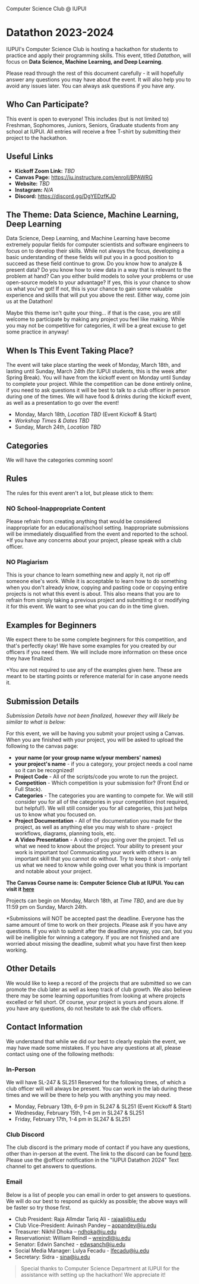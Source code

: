Computer Science Club @ IUPUI
# Datathon 2023-2024

IUPUI's Computer Science Club is hosting a hackathon for students to practice and apply their programming skills. This event, titled *Datathon*, will focus on **Data Science, Machine Learning, and Deep Learning**.

Please read through the rest of this document carefully - it will hopefully answer any questions you may have about the event. It will also help you to avoid any issues later. You can always ask questions if you have any.

## Who Can Participate?

This event is open to everyone! This includes (but is not limited to) Freshman, Sophomores, Juniors, Seniors, Graduate students from any school at IUPUI. All entries will receive a free T-shirt by submitting their project to the hackathon.

## Useful Links
 - **Kickoff Zoom Link:** *TBD*
 - **Canvas Page:** https://iu.instructure.com/enroll/BPAWRG
 - **Website:** *TBD*
 - **Instagram:** *N/A*
 - **Discord:**  https://discord.gg/DgYEDzfKJD

## The Theme: Data Science, Machine Learning, Deep Learning
Data Science, Deep Learning, and Machine Learning have become extremely popular fields for computer scientists and software engineers to focus on to develop their skills. While not always the focus, developing a basic understanding of these fields will put you in a good position to succeed as these field continue to grow. Do you know how to analyze & present data? Do you know how to view data in a way that is relevant to the problem at hand? Can you either build models to solve your problems or use open-source models to your advantage? If yes, this is your chance to show us what you've got! If not, this is your chance to gain some valuable experience and skills that will put you above the rest. Either way, come join us at the Datathon!

Maybe this theme isn't quite your thing... if that is the case, you are still welcome to participate by making any project you feel like making. While you may not be competitive for categories, it will be a great excuse to get some practice in anyway!

## When Is This Event Taking Place?
The event will take place starting the week of Monday, March 18th, and lasting until Sunday, March 24th (for IUPUI students, this is the week after Spring Break). You will have from the kickoff event on Monday until Sunday to complete your project. While the competition can be done entirely online, if you need to ask questions it will be best to talk to a club officer in person during one of the times. We will have food & drinks during the kickoff event, as well as a presentation to go over the event!

* Monday, March 18th, *Location TBD*  (Event Kickoff & Start)
* *Workshop Times & Dates TBD*
* Sunday, March 24th, *Location TBD*

## Categories
We will have the categories comming soon!

## Rules
The rules for this event aren't a lot, but please stick to them:

### NO School-Inappropriate Content

Please refrain from creating anything that would be considered inappropriate for an educational/school setting. Inappropriate submissions will be immediately disqualified from the event and reported to the school.
*If you have any concerns about your project, please speak with a club officer. 

### NO Plagiarism

This is your chance to learn something new and apply it, not rip off someone else's work. While it is acceptable to learn how to do something when you don't already know, copying and pasting code or copying entire projects is not what this event is about. This also means that you are to refrain from simply taking a previous project and submitting it or modifying it for this event. We want to see what you can do in the time given.

## Examples for Beginners
We expect there to be some complete beginners for this competition, and that's perfectly okay! We have some examples for you created by our officers if you need them. We will include more information on these once they have finalized.

*You are not required to use any of the examples given here. These are meant to be starting points or reference material for in case anyone needs it.

## Submission Details

*Submission Details have not been finalized, however they will likely be similar to what is below:*

For this event, we will be having you submit your project using a Canvas. When you are finished with your project, you will be asked to upload the following to the canvas page:
* **your name (or your group name w/your members' names)**
* **your project's name** - if you a category, your project needs a cool name so it can be recognized!
* **Project Code** - All of the scripts/code you wrote to run the project.
* **Competition** - Which competition is your submission for? (Front End or Full Stack).
* **Categories** - The categories you are wanting to compete for. We will still consider you for all of the categories in your competition (not required, but helpful!). We will still consider you for all categories, this just helps us to know what you focused on.
* **Project Documentation** - All of the documentation you made for the project, as well as anything else you may wish to share - project workflows, diagrams, planning tools, etc.
* **A Video Presentation** - A video of you going over the project. Tell us what we need to know about the project. Your ability to present your work is important too! Communicating your work with others is an important skill that you cannot do without. Try to keep it short - only tell us what we need to know while going over what you think is important and notable about your project.

**The Canvas Course name is: Computer Science Club at IUPUI. You can visit it [here](https://iu.instructure.com/enroll/BPAWRG)**

Projects can begin on Monday, March 18th, at *Time TBD*, and are due by 11:59 pm on Sunday, March 24th.

*Submissions will NOT be accepted past the deadline. Everyone has the same amount of time to work on their projects. Please ask if you have any questions. If you wish to submit after the deadline anyway, you can, but you will be inelligible for winning a category. If you are not finished and are worried about missing the deadline, submit what you have first then keep working.

## Other Details
We would like to keep a record of the projects that are submitted so we can promote the club later as well as keep track of club growth. We also believe there may be some learning opportunities from looking at where projects excelled or fell short. Of course, your project is yours and yours alone. If you have any questions, do not hesitate to ask the club officers.

## Contact Information
We understand that while we did our best to clearly explain the event, we may have made some mistakes. If you have any questions at all, please contact using one of the following methods:

### In-Person
We will have SL-247 & SL251 Reserved for the following times, of which a club officer will will always be present. You can work in the lab during these times and we will be there to help you with anything you may need.

* Monday, February 13th, 6-9 pm in SL247 & SL251 (Event Kickoff & Start)
* Wednesday, February 15th, 1-4 pm in SL247 & SL251
* Friday, February 17th, 1-4 pm in SL247 & SL251

### Club Discord
The club discord is the primary mode of contact if you have any questions, other than in-person at the event. The link to the discord can be found [here](https://discord.gg/DgYEDzfKJD). Please use the @officer notification in the "IUPUI Datathon 2024" Text channel to get answers to questions.

### Email
Below is a list of people you can email in order to get answers to questions. We will do our best to respond as quickly as possible; the above ways will be faster so try those first.

* Club President: Raja Allmdar Tariq Ali - rajaali@iu.edu
* Club Vice-President: Avinash Pandey – aopandey@iu.edu
* Treasurer: Nikhil Dhoka – ndhoka@iu.edu
* Reservationist: William Reindl – wreindl@iu.edu
* Senator: Edwin Sanchez - edwsanch@iu.edu
* Social Media Manager: Lulya Fecadu - lfecadu@iu.edu
* Secretary: Sidra - sina@iu.edu

> Special thanks to Computer Science Department at IUPUI for the assistance with setting up the hackathon! We appreciate it!
